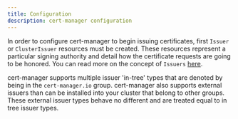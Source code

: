 ```yaml
---
title: Configuration
description: cert-manager configuration
---
```


In order to configure cert-manager to begin issuing certificates, first
`Issuer` or `ClusterIssuer` resources must be created. These resources represent
a particular signing authority and detail how the certificate requests are going
to be honored. You can read more on the concept of `Issuers`
[here](../concepts/issuer.md).

cert-manager supports multiple issuer 'in-tree' types that are denoted by being
in the `cert-manager.io` group. cert-manager also supports external issuers than
can be installed into your cluster that belong to other groups. These external
issuer types behave no different and are treated equal to in tree issuer types.

